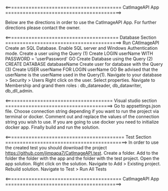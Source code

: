 <======================================== CatImageAPI App ========================================>

Below are the directions in order to use the CatImageAPI App.
For further directions please contact the owner.

<======================================= Database Section ========================================>
Run CAtImageAPI
Create an SQL Database.
Enable SQL server and Windows Authentication mode.
    Create a user using the Query (1)
    Create LOGIN userName
    WITH PASSWORD = 'userPassword'
    GO
Create Database using the Query (2)
    CREATE DATABASE databaseName
Create user for database with the Query (3)
    Create USER userName
    FOR LOGIN userName
    GO
Be advised that the userName is the userName used in the Query(1).
Navigate to your database > Security > Users
Right click on the user.
Select properties.
Navigate to Membership and grand them roles : db_datareader, db_datawriter, db_dll_admin.

<===================================== Visual studio section =====================================>
Go to appsettings.json file.
Choose connection string depending if you want to run the project via terminal or docker.
Comment out and replace the values of the connection string you wish to use.
If you are going to use docker you need to initialize docker app.
Finally build and run the solution.

<========================================= Test Section ==========================================>
In order to use the created test you should download the project https://github.com/jimpapa7/CatImageAPI.test.
Create a folder.
Add to the folder the folder with the app and the folder with the test project.
Open the app solution.
Right click on the solution.
Navigate to Add > Existing project.
Rebuild solution.
Navigate to Test > Run All Tests

<======================================== CatImageAPI App ========================================>
